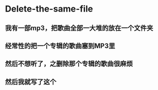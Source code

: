 # Delete-the-same-file
## 我有一部mp3，把歌曲全部一大堆的放在一个文件夹
## 经常性的把一个专辑的歌曲塞到MP3里
## 然后不想听了，之删除那个专辑的歌曲很麻烦
## 然后我就写了这个

